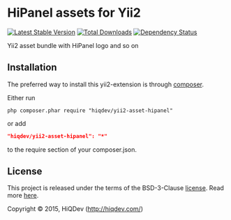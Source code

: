 HiPanel assets for Yii2
=======================

[![Latest Stable Version](https://poser.pugx.org/hiqdev/yii2-asset-hipanel/v/stable)](//packagist.org/packages/hiqdev/yii2-asset-hipanel)
[![Total Downloads](https://poser.pugx.org/hiqdev/yii2-asset-hipanel/downloads)](//packagist.org/packages/hiqdev/yii2-asset-hipanel)
[![Dependency Status](https://www.versioneye.com/php/hiqdev:yii2-asset-hipanel/dev-master/badge.svg)](https://www.versioneye.com/php/hiqdev:yii2-asset-hipanel/dev-master)

Yii2 asset bundle with HiPanel logo and so on

## Installation

The preferred way to install this yii2-extension is through [composer](http://getcomposer.org/download/).

Either run

```
php composer.phar require "hiqdev/yii2-asset-hipanel"
```

or add

```json
"hiqdev/yii2-asset-hipanel": "*"
```

to the require section of your composer.json.

## License

This project is released under the terms of the BSD-3-Clause [license](https://github.com/hiqdev/yii2-asset-hipanel/blob/master/LICENSE).
Read more [here](http://choosealicense.com/licenses/bsd-3-clause).

Copyright © 2015, HiQDev (http://hiqdev.com/)
